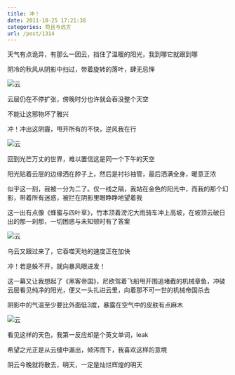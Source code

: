 ```yaml
---
title: 冲！
date: 2011-10-25 17:21:38
categories: 苟且与远方
url: /post/1314
---
```


天气有点诡异，有那么一团云，挡住了温暖的阳光，我到哪它就跟到哪

阴冷的秋风从阴影中扫过，带着旋转的落叶，肆无忌惮

![](https://storageapi.fleek.co/0a3a8890-e65e-47ce-93d7-0442b9209d38-bucket/blog/posts/2011-10/10-25/1.jpg "云")

云层仍在不停扩张，傍晚时分也许就会吞没整个天空

不能让这邪物坏了雅兴

冲！冲出这阴霾，甩开所有的不快，逆风我在行

![](https://storageapi.fleek.co/0a3a8890-e65e-47ce-93d7-0442b9209d38-bucket/blog/posts/2011-10/10-25/2.jpg "云")

回到光芒万丈的世界，难以置信这是同一个下午的天空

阳光贴着云层的边缘洒在脖子上，然后是衬衫袖管，最后洒满全身，暖意正浓

似乎这一刻，我被一分为二了。仅一线之隔，我站在金色的阳光中，而我的那个幻影，带着所有迷惑，被拦在阴影里眼睁睁地望着我

这一出有点像《蜂蜜与四叶草》，竹本顶着滂沱大雨骑车冲上高坡，在坡顶云破日出的那一刹那，一切困惑与未知顿时有了答案

![](https://storageapi.fleek.co/0a3a8890-e65e-47ce-93d7-0442b9209d38-bucket/blog/posts/2011-10/10-25/3.jpg "云")

乌云又跟过来了，它吞噬天地的速度正在加快

冲！若是躲不开，就向暴风眼进发！

这一幕又让我想起了《黑客帝国》，尼欧驾着飞船甩开围追堵截的机械章鱼，冲破云层看见纯净的阳光，便又一头扎进云里，向着那不可一世的机械帝国杀去

阴影中的气温至少要比外面低3度，暴露在空气中的皮肤有点麻木

![](https://storageapi.fleek.co/0a3a8890-e65e-47ce-93d7-0442b9209d38-bucket/blog/posts/2011-10/10-25/4.jpg "云")

看见这样的天色，我第一反应却是个英文单词，leak

希望之光正是从云缝中漏出，倾泻而下，我喜欢这样的意境

阴云今晚就将散去，明天，一定是灿烂辉煌的明天
